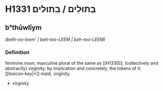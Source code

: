 # H1331 בְּתוּלִים / בתולים

## bᵉthûwlîym

_(beth-oo-leem' | beh-too-LEEM | beh-too-LEEM)_

### Definition

feminine noun; masculine plural of the same as [[H1330]]; (collectively and abstractly) virginity; by implication and concretely, the tokens of it; [[lexicon-key|×]] maid, virginity.

- virginity
